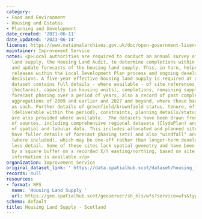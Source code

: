 ```yaml
---
category:
- Food and Environment
- Housing and Estates
- Planning and Development
date_created: '2021-06-11'
date_updated: '2023-06-14'
license: https://www.nationalarchives.gov.uk/doc/open-government-licence/version/3/
maintainer: Improvement Service
notes: <p>Local authorities are required to conduct an annual survey of the housing
  land supply, the Housing Land Audit, to determine completions within the timeframe
  and update forecasts of the housing land supply. This, in turn, helps inform land
  releases within the Local Development Plan process and ongoing development management
  decisions. A five-year effective housing land supply is required at all times.  This
  dataset contains full details - where available - of site references, site size
  (hectares), capacity (in housing units), completions, remaining supply and annual
  forecast phasing over a period of years, also a record of past completions, including
  aggregations of 2009 and earlier and 2027 and beyond, where these have been grouped
  as such. Further details of greenfield/brownfield status, tenure, effectiveness
  (deliverable within the period), constraints, planning details/status and developer
  are also provided where available.  The datasets have been drawn from a variety
  of sources, including comprehensive regional datasets (ClydePlan) and the joining
  of spatial and tabular data. This includes allocated and planned sites, which typically
  have fuller details of forecast phasing (etc) and also "windfall" and small sites
  (where included), which may be one-off rather than longer-term developments, with
  less detail. Some of these sites lack spatial geometry and have been represented
  by a square buffer on a recorded X/Y easting/northing, based on site size, if this
  information is available.</p>
organization: Improvement Service
original_dataset_link: ' https://data.spatialhub.scot/dataset/housing_land_supply-is'
records: null
resources:
- format: WFS
  name: 'Housing Land Supply '
  url: https://geo.spatialhub.scot/geoserver/sh_hls/wfs?service=wfs&typeName=sh_hls:pub_hls
schema: default
title: Housing Land Supply - Scotland
---
```

